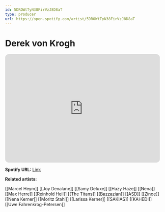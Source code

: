 ```yaml
---
id: 5DROWtTyN38FirVzJ8D8aT
type: producer
url: https://open.spotify.com/artist/5DROWtTyN38FirVzJ8D8aT
---
```

# Derek von Krogh

<iframe style="border-radius:12px" src="https://open.spotify.com/embed/artist/5DROWtTyN38FirVzJ8D8aT" width="100%" height="352" frameBorder="0" allowfullscreen="" allow="autoplay; clipboard-write; encrypted-media; fullscreen; picture-in-picture" loading="lazy"></iframe>

**Spotify URL:** [Link](https://open.spotify.com/artist/5DROWtTyN38FirVzJ8D8aT)

**Related artists:**

[[Marcel Heym]]
[[Joy Denalane]]
[[Samy Deluxe]]
[[Hazy Haze]]
[[Nena]]
[[Max Herre]]
[[Reinhold Heil]]
[[The Titans]]
[[Bazzazian]]
[[ASD]]
[[Zinoe]]
[[Nena Kerner]]
[[Moritz Stahl]]
[[Larissa Kerner]]
[[SAKIAS]]
[[KAHEDI]]
[[Uwe Fahrenkrog-Petersen]]
